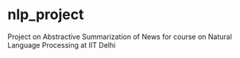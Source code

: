 # nlp_project
Project on Abstractive Summarization of News for course on Natural Language Processing at IIT Delhi
